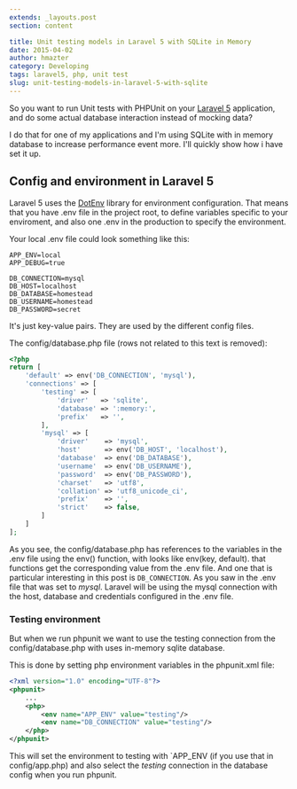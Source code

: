 ```yaml
---
extends: _layouts.post
section: content

title: Unit testing models in Laravel 5 with SQLite in Memory
date: 2015-04-02
author: hmazter
category: Developing
tags: laravel5, php, unit test
slug: unit-testing-models-in-laravel-5-with-sqlite
---
```


So you want to run Unit tests with PHPUnit on your [Laravel 5](http://laravel.com/)
application, and do some actual database interaction instead of mocking data?

I do that for one of my applications and I'm using SQLite with in
memory database to increase performance event more. I'll quickly show
how i have set it up.

Config and environment in Laravel 5
-----------------------------------

Laravel 5 uses the [DotEnv](https://github.com/vlucas/phpdotenv) library
for environment configuration. That means that you have .env file in the
project root, to define variables specific to your enviroment, and also
one .env in the production to specify the environment.

Your local .env file could look something like this:

```
APP_ENV=local
APP_DEBUG=true

DB_CONNECTION=mysql
DB_HOST=localhost
DB_DATABASE=homestead
DB_USERNAME=homestead
DB_PASSWORD=secret
```

It's just key-value pairs. They are used by the different config files.

The config/database.php file (rows not related to this text is removed):

```php
<?php
return [
    'default' => env('DB_CONNECTION', 'mysql'),
    'connections' => [
        'testing' => [
            'driver'   => 'sqlite',
            'database' => ':memory:',
            'prefix'   => '',
        ],
        'mysql' => [
            'driver'    => 'mysql',
            'host'      => env('DB_HOST', 'localhost'),
            'database'  => env('DB_DATABASE'),
            'username'  => env('DB_USERNAME'),
            'password'  => env('DB_PASSWORD'),
            'charset'   => 'utf8',
            'collation' => 'utf8_unicode_ci',
            'prefix'    => '',
            'strict'    => false,
        ]
    ]
];
```

As you see, the config/database.php has references to the variables in
the .env file using the env() function, with looks like env(key,
default). that functions get the corresponding value from the .env file.
And one that is particular interesting in this post is
`DB_CONNECTION`. As you saw in the .env file that was set to
*mysql*. Laravel will be using the mysql connection with the host,
database and credentials configured in the .env file.

### Testing environment

But when we run phpunit we want to use the testing connection from the
config/database.php with uses in-memory sqlite database.

This is done by setting php environment variables in the phpunit.xml
file:

```xml
<?xml version="1.0" encoding="UTF-8"?>
<phpunit>
    ...
    <php>
        <env name="APP_ENV" value="testing"/>
        <env name="DB_CONNECTION" value="testing"/>
    </php>
</phpunit>
```

This will set the environment to testing with `APP_ENV (if you use that
in config/app.php) and also select the *testing* connection in the
database config when you run phpunit.
